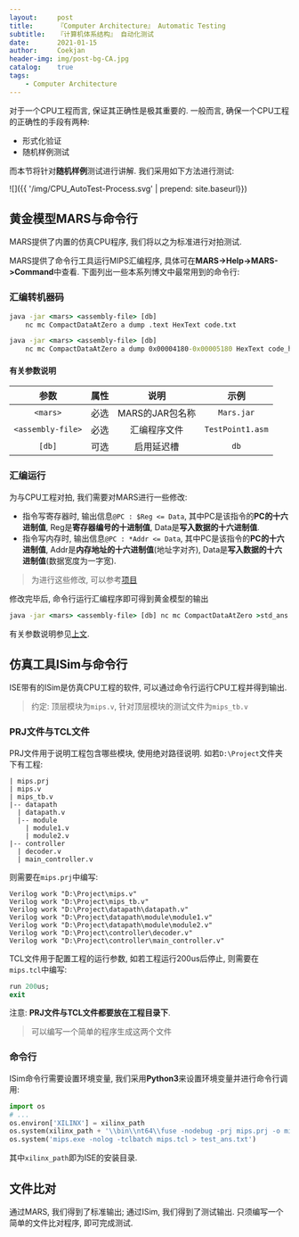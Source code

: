 ```yaml
---	
layout:     post	
title:      『Computer Architecture』 Automatic Testing	
subtitle:   『计算机体系结构』 自动化测试    
date:       2021-01-15	   
author:     Coekjan 
header-img: img/post-bg-CA.jpg	
catalog:    true	
tags:	
    - Computer Architecture  
---
```


对于一个CPU工程而言, 保证其正确性是极其重要的. 一般而言, 确保一个CPU工程的正确性的手段有两种:
* 形式化验证
* 随机样例测试

而本节将针对**随机样例**测试进行讲解. 我们采用如下方法进行测试:

![]({{ '/img/CPU_AutoTest-Process.svg' | prepend: site.baseurl}})

## 黄金模型MARS与命令行

MARS提供了内置的仿真CPU程序, 我们将以之为标准进行对拍测试.

MARS提供了命令行工具运行MIPS汇编程序, 具体可在**MARS->Help->MARS->Command**中查看. 下面列出一些本系列博文中最常用到的命令行:

### 汇编转机器码

```cmd
java -jar <mars> <assembly-file> [db]
    nc mc CompactDataAtZero a dump .text HexText code.txt

java -jar <mars> <assembly-file> [db]
    nc mc CompactDataAtZero a dump 0x00004180-0x00005180 HexText code_handler.txt
```

#### 有关参数说明

参数 | 属性 | 说明 | 示例
:---:|:---:|:---:|:---:
`<mars>` | 必选 | MARS的JAR包名称 | `Mars.jar`
`<assembly-file>` | 必选 | 汇编程序文件 | `TestPoint1.asm`
`[db]` | 可选 | 启用延迟槽 | `db`

### 汇编运行

为与CPU工程对拍, 我们需要对MARS进行一些修改:
* 指令写寄存器时, 输出信息`@PC : $Reg <= Data`, 其中PC是该指令的**PC的十六进制值**, Reg是**寄存器编号的十进制值**, Data是**写入数据的十六进制值**.
* 指令写内存时, 输出信息`@PC : *Addr <= Data`, 其中PC是该指令的**PC的十六进制值**, Addr是**内存地址的十六进制值**(地址字对齐), Data是**写入数据的十六进制值**(数据宽度为一字宽).

> 为进行这些修改, 可以参考[项目](../../offline.html)

修改完毕后, 命令行运行汇编程序即可得到黄金模型的输出

```cmd
java -jar <mars> <assembly-file> [db] nc mc CompactDataAtZero >std_ans.txt
```

有关参数说明参见[上文](#有关参数说明).

## 仿真工具ISim与命令行

ISE带有的ISim是仿真CPU工程的软件, 可以通过命令行运行CPU工程并得到输出.

> 约定: 顶层模块为`mips.v`, 针对顶层模块的测试文件为`mips_tb.v`

### PRJ文件与TCL文件

PRJ文件用于说明工程包含哪些模块, 使用绝对路径说明. 如若`D:\Project`文件夹下有工程:

```library
| mips.prj
| mips.v
| mips_tb.v
|-- datapath
  | datapath.v
  |-- module
    | module1.v
    | module2.v
|-- controller
  | decoder.v
  | main_controller.v
```

则需要在`mips.prj`中编写:

```prj
Verilog work "D:\Project\mips.v"
Verilog work "D:\Project\mips_tb.v"
Verilog work "D:\Project\datapath\datapath.v"
Verilog work "D:\Project\datapath\module\module1.v"
Verilog work "D:\Project\datapath\module\module2.v"
Verilog work "D:\Project\controller\decoder.v"
Verilog work "D:\Project\controller\main_controller.v"
```

TCL文件用于配置工程的运行参数, 如若工程运行200us后停止, 则需要在`mips.tcl`中编写:

```tcl
run 200us;
exit
```

注意: **PRJ文件与TCL文件都要放在工程目录下**.

> 可以编写一个简单的程序生成这两个文件

### 命令行

ISim命令行需要设置环境变量, 我们采用**Python3**来设置环境变量并进行命令行调用:

```python
import os
# ...
os.environ['XILINX'] = xilinx_path
os.system(xilinx_path + '\\bin\\nt64\\fuse -nodebug -prj mips.prj -o mips.exe mips_tb >log.txt')
os.system('mips.exe -nolog -tclbatch mips.tcl > test_ans.txt')
```

其中`xilinx_path`即为ISE的安装目录.

## 文件比对

通过MARS, 我们得到了标准输出; 通过ISim, 我们得到了测试输出. 只须编写一个简单的文件比对程序, 即可完成测试.
